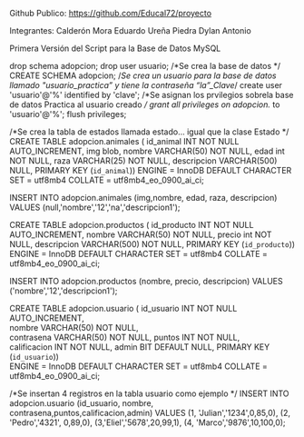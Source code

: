 Github Publico: https://github.com/Educal72/proyecto

Integrantes:
Calderón Mora Eduardo
Ureña Piedra Dylan Antonio

Primera Versión del Script para la Base de Datos MySQL

drop schema adopcion;
drop user usuario;
/*Se crea la base de datos */
CREATE SCHEMA adopcion;
/*Se crea un usuario para la base de datos llamado "usuario_practica” y tiene la contraseña “la”_Clave*/
create user 'usuario'@'%' identified by 'clave';
/*Se asignan los prvilegios sobrela base de datos Practica al usuario creado */
grant all privileges on adopcion.* to 'usuario'@'%';
flush privileges;

/*Se crea la tabla de estados llamada estado... igual que la clase Estado */
CREATE TABLE adopcion.animales (
  id_animal INT NOT NULL AUTO_INCREMENT,
  img blob,
  nombre VARCHAR(50) NOT NULL,
  edad int NOT NULL,
  raza VARCHAR(25) NOT NULL,
  descripcion VARCHAR(500) NULL,
  PRIMARY KEY (`id_animal`))
ENGINE = InnoDB
DEFAULT CHARACTER SET = utf8mb4
COLLATE = utf8mb4_eo_0900_ai_ci;

INSERT INTO adopcion.animales (img,nombre, edad, raza, descripcion) VALUES
(null,'nombre','12','na','descripcion1');

CREATE TABLE adopcion.productos (
  id_producto INT NOT NULL AUTO_INCREMENT,
  nombre VARCHAR(50) NOT NULL,
  precio int NOT NULL,
  descripcion VARCHAR(500) NOT NULL,
  PRIMARY KEY (`id_producto`))
ENGINE = InnoDB
DEFAULT CHARACTER SET = utf8mb4
COLLATE = utf8mb4_eo_0900_ai_ci;

INSERT INTO adopcion.productos (nombre, precio, descripcion) VALUES
('nombre','12','descripcion1');

CREATE TABLE adopcion.usuario (
  id_usuario INT NOT NULL AUTO_INCREMENT,  
  nombre VARCHAR(50) NOT NULL,  
  contrasena VARCHAR(50) NOT NULL,
  puntos INT NOT NULL,  
  calificacion INT NOT NULL,
  admin BIT DEFAULT NULL,
  PRIMARY KEY (`id_usuario`))  
ENGINE = InnoDB
DEFAULT CHARACTER SET = utf8mb4
COLLATE = utf8mb4_eo_0900_ai_ci;

/*Se insertan 4 registros en la tabla usuario como ejemplo */
INSERT INTO adopcion.usuario (id_usuario, nombre, contrasena,puntos,calificacion,admin) VALUES 
(1, 'Julian','1234',0,85,0),
(2, 'Pedro','4321', 0,89,0),
(3,'Eliel','5678',20,99,1),
(4, 'Marco','9876',10,100,0);
